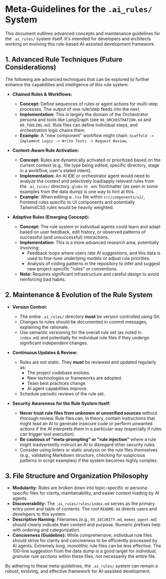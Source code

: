 # Meta-Guidelines for the `.ai_rules/` System

This document outlines advanced concepts and maintenance guidelines for the `.ai_rules/` system itself. It's intended for developers and architects working on evolving this rule-based AI-assisted development framework.

## 1. Advanced Rule Techniques (Future Considerations)

The following are advanced techniques that can be explored to further enhance the capabilities and intelligence of this rule system:

*   **Chained Rules & Workflows:**
    *   **Concept:** Define sequences of rules or agent actions for multi-step processes. The output of one rule/step feeds into the next.
    *   **Implementation:** This is largely the domain of the Orchestrator persona and tools like LangGraph (see `06_ORCHESTRATION.md` and `08_TOOLING.md`). Rule files can define individual steps, and orchestration logic chains them.
    *   **Example:** A "new component" workflow might chain: `Scaffold -> Implement Logic -> Write Tests -> Request Review`.

*   **Context-Aware Rule Activation:**
    *   **Concept:** Rules are dynamically activated or prioritized based on the current context (e.g., file type being edited, specific directory, stage in a workflow, user's stated intent).
    *   **Implementation:** An AI IDE or orchestrator agent would need to analyze the context and selectively load/apply relevant rules from the `.ai_rules/` directory. `globs` in `.mdc` frontmatter (as seen in some examples from the data dump) is one way to hint at this.
    *   **Example:** When editing a `.tsx` file within `src/components/ui/`, frontend rules specific to UI components and potentially TailwindCSS rules would be heavily weighted.

*   **Adaptive Rules (Emerging Concept):**
    *   **Concept:** The rule system or individual agents could learn and adapt based on user feedback, edit history, or observed patterns of successful (and unsuccessful) interactions.
    *   **Implementation:** This is a more advanced research area, potentially involving:
        *   Feedback loops where users rate AI suggestions, and this data is used to fine-tune underlying models or adjust rule priorities.
        *   Analysis of coding patterns in the repository to infer and suggest new project-specific "rules" or conventions.
    *   **Note:** Requires significant infrastructure and careful design to avoid reinforcing bad habits.

## 2. Maintenance & Evolution of the Rule System

*   **Version Control:**
    *   The entire `.ai_rules/` directory **must** be version controlled using Git.
    *   Changes to rules should be documented in commit messages, explaining the rationale.
    *   Use semantic versioning for the overall rule set (as noted in `index.md`) and potentially for individual rule files if they undergo significant independent changes.

*   **Continuous Updates & Review:**
    *   Rules are not static. They **must** be reviewed and updated regularly as:
        *   The project codebase evolves.
        *   New technologies or frameworks are adopted.
        *   Team best practices change.
        *   AI agent capabilities improve.
    *   Schedule periodic reviews of the rule set.

*   **Security Awareness for the Rule System Itself:**
    *   **Never trust rule files from unknown or unverified sources** without thorough review. Rule files can, in theory, contain instructions that might lead an AI to generate insecure code or perform unwanted actions if the AI interprets them in a particular way (especially if rules can trigger tool execution).
    *   **Be cautious of "meta-prompting" or "rule injection"** where a rule might inadvertently instruct an AI to disregard other security rules.
    *   Consider using linters or static analysis on the rule files themselves (e.g., validating Markdown structure, checking for suspicious patterns in script examples) if the system becomes highly complex.

## 3. File Structure and Organization Philosophy

*   **Modularity:** Rules are broken down into topic-specific or persona-specific files for clarity, maintainability, and easier context loading by AI agents.
*   **Discoverability:** The `.ai_rules/rules/index.md` serves as the primary entry point and table of contents. The root `README.md` directs users and developers to this system.
*   **Descriptive Naming:** Filenames (e.g., `05_SECURITY.md`, `memex_agent.md`) should clearly indicate their content and purpose. Numeric prefixes help with ordering and categorization.
*   **Conciseness (Guideline):** While comprehensive, individual rule files should strive for clarity and conciseness to be efficiently processed by AI agents. Extremely long, monolithic rule files can be less effective. The 100-line suggestion from the data dump is a good target for *individual, granular rule sections* within these files, not necessarily the entire file.

By adhering to these meta-guidelines, the `.ai_rules/` system can remain a robust, evolving, and effective framework for AI-assisted development.
